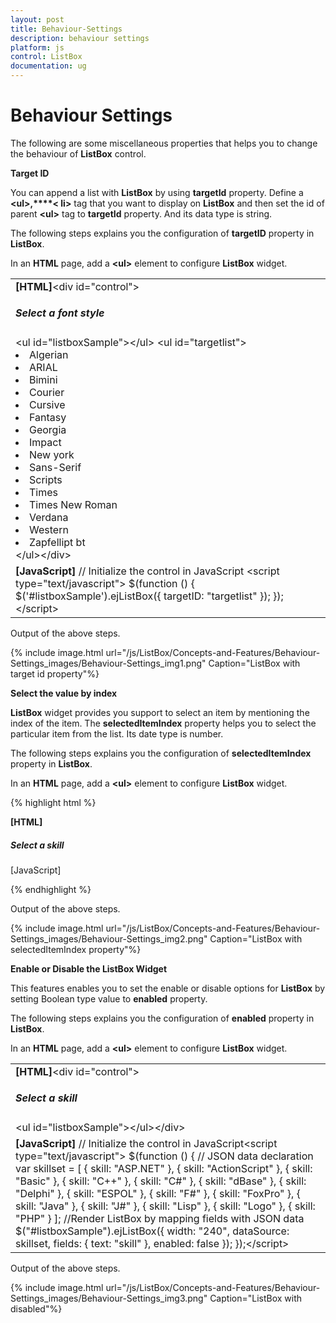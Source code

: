 ```yaml
---
layout: post
title: Behaviour-Settings
description: behaviour settings
platform: js
control: ListBox
documentation: ug
---
```


# Behaviour Settings

The following are some miscellaneous properties that helps you to change the behaviour of **ListBox** control.

**Target ID**

You can append a list with **ListBox** by using **targetId** property. Define a **&lt;ul&gt;,****&lt; li&gt;** tag that you want to display on **ListBox** and then set the id of parent **&lt;ul&gt;** tag to **targetId** property. And its data type is string. 

The following steps explains you the configuration of **targetID** property in **ListBox**.

In an **HTML** page, add a **&lt;ul&gt;** element to configure **ListBox** widget.

<table>
<tr>
<td>
<b>[HTML]</b>&lt;div id="control"&gt;    <h5 class="ctrllabel">Select a font style</h5>    &lt;ul id="listboxSample"&gt;&lt;/ul&gt;    &lt;ul id="targetlist"&gt;        <li>Algerian</li>        <li>ARIAL</li>        <li>Bimini</li>        <li>Courier</li>        <li>Cursive</li>        <li>Fantasy</li>        <li>Georgia</li>        <li>Impact</li>        <li>New york</li>        <li>Sans-Serif</li>        <li>Scripts</li>        <li>Times</li>        <li>Times New Roman</li>        <li>Verdana</li>        <li>Western</li>        <li>Zapfellipt bt</li>    &lt;/ul&gt;&lt;/div&gt;</td></tr>
<tr>
<td>
<b>[JavaScript] </b>// Initialize the control in JavaScript &lt;script type="text/javascript"&gt;    $(function () {        $('#listboxSample').ejListBox({ targetID: "targetlist" });    });&lt;/script&gt;</td></tr>
</table>
Output of the above steps.

{% include image.html url="/js/ListBox/Concepts-and-Features/Behaviour-Settings_images/Behaviour-Settings_img1.png" Caption="ListBox with target id property"%}

**Select the value by index** 

**ListBox** widget provides you support to select an item by mentioning the index of the item. The **selectedItemIndex** property helps you to select the particular item from the list. Its date type is number. 

The following steps explains you the configuration of **selectedItemIndex** property in **ListBox**.

In an **HTML** page, add a **&lt;ul&gt;** element to configure **ListBox** widget.

{% highlight html %}

**[HTML]**
<div id="control">
        <h5 class="ctrllabel">Select a skill</h5>
        <ul id="listboxsample"></ul>
    </div>

[JavaScript]  

<script type="text/javascript">
    $(function () {
        // JSON data declaration
        var skillset = [
        { skill: "ASP.NET" }, { skill: "ActionScript" }, { skill: "Basic" },
        { skill: "C++" }, { skill: "C#" }, { skill: "dBase" }, { skill: "Delphi" },
        { skill: "ESPOL" }, { skill: "F#" }, { skill: "FoxPro" }, { skill: "Java" },
        { skill: "J#" }, { skill: "Lisp" }, { skill: "Logo" }, { skill: "PHP" }
        ];
        //Render ListBox by mapping fields with JSON data
        $("#listboxsample").ejListBox({
            width: "240", dataSource: skillset,
            fields: { text: "skill" }, selectedItemIndex: 2
        });
    });
</script>


{% endhighlight %}

Output of the above steps.

{% include image.html url="/js/ListBox/Concepts-and-Features/Behaviour-Settings_images/Behaviour-Settings_img2.png" Caption="ListBox with selectedItemIndex property"%}

**Enable or Disable the ListBox Widget**

This features enables you to set the enable or disable options for **ListBox** by setting Boolean type value to **enabled** property. 

The following steps explains you the configuration of **enabled** property in **ListBox**.

In an **HTML** page, add a **&lt;ul&gt;** element to configure **ListBox** widget.

<table>
<tr>
<td>
<b>[HTML]</b>&lt;div id="control"&gt;    <h5 class="ctrllabel">Select a skill</h5>    &lt;ul id="listboxSample"&gt;&lt;/ul&gt;&lt;/div&gt;</td></tr>
<tr>
<td>
<b>[JavaScript]  </b>// Initialize the control in JavaScript&lt;script type="text/javascript"&gt;    $(function () {        // JSON data declaration        var skillset = [        { skill: "ASP.NET" }, { skill: "ActionScript" }, { skill: "Basic" },        { skill: "C++" }, { skill: "C#" }, { skill: "dBase" }, { skill: "Delphi" },        { skill: "ESPOL" }, { skill: "F#" }, { skill: "FoxPro" }, { skill: "Java" },        { skill: "J#" }, { skill: "Lisp" }, { skill: "Logo" }, { skill: "PHP" }        ];        //Render ListBox by mapping fields with JSON data        $("#listboxSample").ejListBox({            width: "240", dataSource: skillset,            fields: { text: "skill" }, enabled: false        });    });&lt;/script&gt;</td></tr>
</table>
Output of the above steps.

{% include image.html url="/js/ListBox/Concepts-and-Features/Behaviour-Settings_images/Behaviour-Settings_img3.png" Caption="ListBox with disabled"%}

